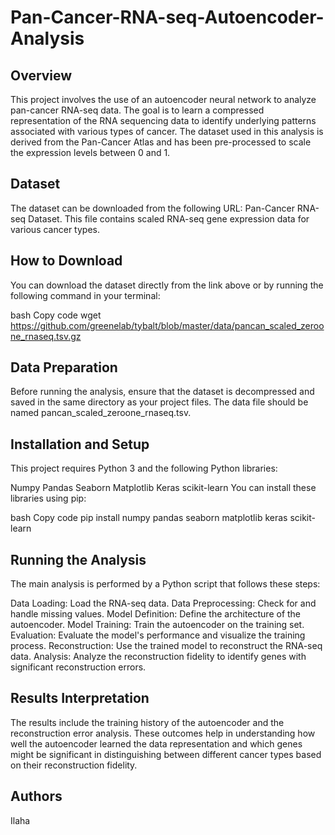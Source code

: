 # Pan-Cancer-RNA-seq-Autoencoder-Analysis
## Overview
This project involves the use of an autoencoder neural network to analyze pan-cancer RNA-seq data. The goal is to learn a compressed representation of the RNA sequencing data to identify underlying patterns associated with various types of cancer. The dataset used in this analysis is derived from the Pan-Cancer Atlas and has been pre-processed to scale the expression levels between 0 and 1.

## Dataset
The dataset can be downloaded from the following URL: Pan-Cancer RNA-seq Dataset. This file contains scaled RNA-seq gene expression data for various cancer types.

## How to Download
You can download the dataset directly from the link above or by running the following command in your terminal:

bash
Copy code
wget https://github.com/greenelab/tybalt/blob/master/data/pancan_scaled_zeroone_rnaseq.tsv.gz
## Data Preparation
Before running the analysis, ensure that the dataset is decompressed and saved in the same directory as your project files. The data file should be named pancan_scaled_zeroone_rnaseq.tsv.

## Installation and Setup
This project requires Python 3 and the following Python libraries:

Numpy
Pandas
Seaborn
Matplotlib
Keras
scikit-learn
You can install these libraries using pip:

bash
Copy code
pip install numpy pandas seaborn matplotlib keras scikit-learn
## Running the Analysis
The main analysis is performed by a Python script that follows these steps:

Data Loading: Load the RNA-seq data.
Data Preprocessing: Check for and handle missing values.
Model Definition: Define the architecture of the autoencoder.
Model Training: Train the autoencoder on the training set.
Evaluation: Evaluate the model's performance and visualize the training process.
Reconstruction: Use the trained model to reconstruct the RNA-seq data.
Analysis: Analyze the reconstruction fidelity to identify genes with significant reconstruction errors.


## Results Interpretation
The results include the training history of the autoencoder and the reconstruction error analysis. These outcomes help in understanding how well the autoencoder learned the data representation and which genes might be significant in distinguishing between different cancer types based on their reconstruction fidelity.


## Authors
Ilaha
